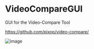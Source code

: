 # VideoCompareGUI
GUI for the Video-Compare Tool

https://github.com/pixop/video-compare/


![image](https://user-images.githubusercontent.com/10427286/198753508-aa5fe4c2-f415-4e01-9a5a-85dec0f00be4.png)

